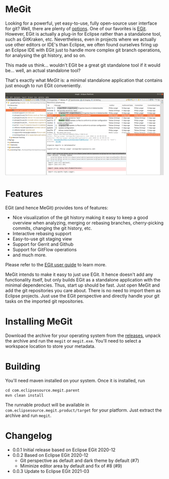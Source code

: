 # MeGit

Looking for a powerful, yet easy-to-use, fully open-source user interface for git? Well, there are plenty of [options](https://git-scm.com/downloads/guis/). One of our favorites is [EGit](https://www.eclipse.org/egit/). However, EGit is actually a plug-in for Eclipse rather than a standalone tool, such as GitKraken, etc. Nevertheless, even in projects where we actually use other editors or IDE's than Eclipse, we often found ourselves firing up an Eclipse IDE with EGit just to handle more complex git branch operations, for analysing the git history, and so on.

This made us think... wouldn't EGit be a great git standalone tool if it would be... well, an actual standalone tool?

That's exactly what *MeGit* is: a minimal standalone application that contains just enough to run EGit conveniently.

![Screenshot of MeGit](doc/megit-screenshot.png)

# Features

EGit (and hence MeGit) provides tons of features:
* Nice visualization of the git history making it easy to keep a good overview when analyzing, merging or rebasing branches, cherry-picking commits, changing the git history, etc.
* Interactive rebasing support
* Easy-to-use git staging view
* Support for Gerrit and Github
* Support for GitFlow operations
* and much more.

Please refer to the [EGit user guide](https://wiki.eclipse.org/EGit/User_Guide) to learn more.

MeGit intends to make it easy to just use EGit. It hence doesn't add any functionality itself, but only builds EGit as a standalone application with the minimal dependencies. Thus, start up should be fast. Just open MeGit and add the git repositories you care about. There is no need to import them as Eclipse projects. Just use the EGit perspective and directly handle your git tasks on the imported git repositories.


# Installing MeGit

Download the archive for your operating system from the [releases](https://github.com/eclipsesource/megit/releases), unpack the archive and run the `megit` or `megit.exe`. You'll need to select a workspace location to store your metadata.


# Building

You'll need maven installed on your system. Once it is installed, run

```
cd com.eclipsesource.megit.parent
mvn clean install
```

The runnable product will be available in `com.eclipsesource.megit.product/target` for your platform. Just extract the archive and run `megit`.

# Changelog

  * 0.0.1 Initial release based on Eclipse EGit 2020-12
  * 0.0.2 Based on Eclipse EGit 2020-12
    * Git perspective as default and dark theme by default (#7)
    * Miminize editor area by default and fix of #8 (#9)
  * 0.0.3 Update to Eclipse EGit 2021-03
